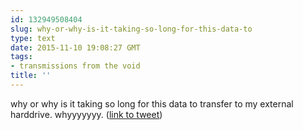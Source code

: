 ```yaml
---
id: 132949508404
slug: why-or-why-is-it-taking-so-long-for-this-data-to
type: text
date: 2015-11-10 19:08:27 GMT
tags:
- transmissions from the void
title: ''
---
```

why or why is it taking so long for this data to transfer to my external harddrive. whyyyyyyy. (<a href="http://twitter.com/mxbees/status/664155828606377984">link to tweet</a>)